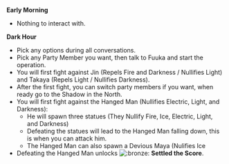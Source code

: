**Early Morning**

- Nothing to interact with.

**Dark Hour**

- Pick any options during all conversations.
- Pick any Party Member you want, then talk to Fuuka and start the operation.
- You will first fight against Jin (Repels Fire and Darkness / Nullifies Light) and Takaya (Repels Light / Nullifies Darkness).
- After the first fight, you can switch party members if you want, when ready go to the Shadow in the North.
- You will first fight against the Hanged Man (Nullifies Electric, Light, and Darkness):
  - He will spawn three statues (They Nullify Fire, Ice, Electric, Light, and Darkness)
  - Defeating the statues will lead to the Hanged Man falling down, this is when you can attack him.
  - The Hanged Man can also spawn a Devious Maya (Nulifies Ice
- Defeating the Hanged Man unlocks ![:bronze:](https://www.powerpyx.com/wp-includes/images/smilies/bronze.png) **Settled the Score**.
